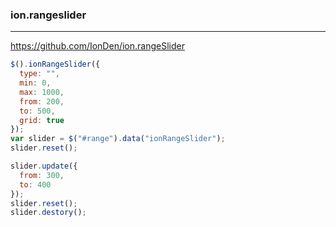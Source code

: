 ### ion.rangeslider
---
https://github.com/IonDen/ion.rangeSlider

```js
$().ionRangeSlider({
  type: "",
  min: 0,
  max: 1000,
  from: 200,
  to: 500,
  grid: true
});
var slider = $("#range").data("ionRangeSlider");
slider.reset();

slider.update({
  from: 300,
  to: 400
});
slider.reset();
slider.destory();

```

```
```

```
```

